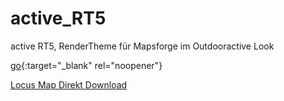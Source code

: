 # active_RT5
 active RT5, RenderTheme für Mapsforge im Outdooractive Look
 
 [go](https://raw.githubusercontent.com/FrankSchoeneck/active_RT5/master/locus_theme_download.xml){:target="_blank" rel="noopener"}
 
 [Locus Map Direkt Download](https://raw.githubusercontent.com/FrankSchoeneck/active_RT5/master/locus_theme_download.xml)
